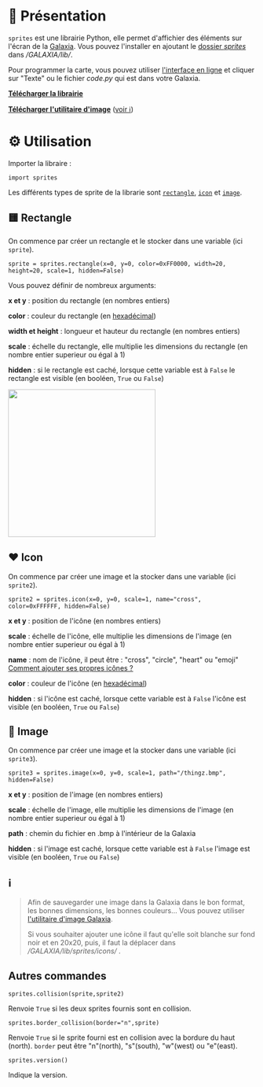 # 📖 Présentation
`sprites` est une librairie Python, elle permet d'affichier des éléments sur l'écran de la [Galaxia](https://thingz.co/pages/galaxia-beta).
Vous pouvez l'installer en ajoutant le [dossier *sprites*](sprites) dans */GALAXIA/lib/*.

Pour programmer la carte, vous pouvez utiliser [l'interface en ligne](https://play.thingz.co/galaxia) et cliquer sur "Texte" ou le fichier *code.py* qui est dans votre Galaxia.

[**Télécharger la librairie**](https://github.com/Emilien-B/sprites/releases/tag/librarie)

[**Télécharger l'utilitaire d'image**]() ([voir ℹ️](https://github.com/Emilien-B/sprites#%E2%84%B9%EF%B8%8F))
# ⚙️ Utilisation

Importer la libraire :
```python3
import sprites
```
Les différents types de sprite de la librarie sont [`rectangle`](https://github.com/Emilien-B/sprites#-rectangle), [`icon`](https://github.com/Emilien-B/sprites#%EF%B8%8F-icon) et [`image`](https://github.com/Emilien-B/sprites#-image).

## 🟨 Rectangle
On commence par créer un rectangle et le stocker dans une variable (ici `sprite`). 
```python3
sprite = sprites.rectangle(x=0, y=0, color=0xFF0000, width=20, height=20, scale=1, hidden=False)
```
Vous pouvez définir de nombreux arguments:

**x et y** : position du rectangle (en nombres entiers)

**color** : couleur du rectangle (en [hexadécimal](https://htmlcolorcodes.com/))

**width et height** : longueur et hauteur du rectangle (en nombres entiers)

**scale** : échelle du rectangle, elle multiplie les dimensions du rectangle (en nombre entier superieur ou égal à 1)

**hidden** : si le rectangle est caché, lorsque cette variable est à `False` le rectangle est visible (en booléen, `True` ou `False`)

<img src="https://cdn-learn.adafruit.com/assets/assets/000/074/495/large1024/circuitpython_coord_sys.png?1555378384" width="300"></img>


## ♥️ Icon
On commence par créer une image et la stocker dans une variable (ici `sprite2`).

```python3
sprite2 = sprites.icon(x=0, y=0, scale=1, name="cross", color=0xFFFFFF, hidden=False)
```
**x et y** : position de l'icône (en nombres entiers)

**scale** : échelle de l'icône, elle multiplie les dimensions de l'image (en nombre entier superieur ou égal à 1)

**name** : nom de l'icône, il peut être : "cross", "circle", "heart" ou "emoji"
[Comment ajouter ses propres icônes ?](https://github.com/Emilien-B/sprites#%E2%84%B9%EF%B8%8F)


**color** : couleur de l'icône (en [hexadécimal](https://htmlcolorcodes.com/))

**hidden** : si l'icône est caché, lorsque cette variable est à `False` l'icône est visible (en booléen, `True` ou `False`)

## 🌅 Image 
On commence par créer une image et la stocker dans une variable (ici `sprite3`).
```python3
sprite3 = sprites.image(x=0, y=0, scale=1, path="/thingz.bmp", hidden=False)
```
**x et y** : position de l'image (en nombres entiers)

**scale** : échelle de l'image, elle multiplie les dimensions de l'image (en nombre entier superieur ou égal à 1)

**path** : chemin du fichier en .bmp à l'intérieur de la Galaxia

**hidden** : si l'image est caché, lorsque cette variable est à `False` l'image est visible (en booléen, `True` ou `False`)

## ℹ️ 
>Afin de sauvegarder une image dans la Galaxia dans le bon format, les bonnes dimensions, les bonnes couleurs... 
>Vous pouvez utiliser [l'utilitaire d'image Galaxia]().
>
> Si vous souhaiter ajouter une icône il faut qu'elle soit blanche sur fond noir et en 20x20, puis, il faut la déplacer dans */GALAXIA/lib/sprites/icons/* .

## Autres commandes
```python3
sprites.collision(sprite,sprite2)
```
Renvoie `True` si les deux sprites fournis sont en collision.

```python3
sprites.border_collision(border="n",sprite)
```
Renvoie `True` si le sprite fourni est en collision avec la bordure du haut (north).
`border` peut être "n"(north), "s"(south), "w"(west) ou "e"(east).

```python3
sprites.version()
```
Indique la version.

